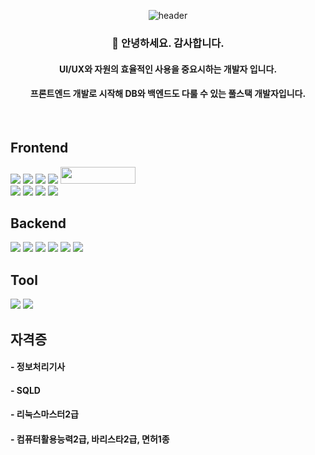 <div align="center"> 

![header](https://capsule-render.vercel.app/api?type=cylinder&color=000000&height=50&section=header&text=Codemodel6&fontColor=ffffff&fontSize=25&animation=twinkling&fontAlignY=55&desc=%20&descAlignY=62&descAlign=62)
  
###  :wave: 안녕하세요. 감사합니다.
#### UI/UX와 자원의 효율적인 사용을 중요시하는 개발자 입니다.
#### 프론트엔드 개발로 시작해 DB와 백엔드도 다룰 수 있는 풀스택 개발자입니다.

<br/>
</div>
<div>
  
## Frontend

<img src="https://img.shields.io/badge/React-61DAFB?style=for-the-badge&logo=React&logoColor=white">
<img src="https://img.shields.io/badge/JavaScript-F7DF1E?style=for-the-badge&logo=JavaScript&logoColor=white">
<img src="https://img.shields.io/badge/typescript-3178C6?style=for-the-badge&logo=typescript&logoColor=white">
<img src="https://img.shields.io/badge/nextjs-000000?style=for-the-badge&logo=nextdotjs&logoColor=white">
<img src="https://github.com/codemodel6/codemodel6/assets/110915850/2819d600-2505-400c-8104-bfbb662b2696" width="120" height="27">
<br/>
<img src="https://img.shields.io/badge/HTML5-E34F26?style=for-the-badge&logo=HTML5&logoColor=white">
<img src="https://img.shields.io/badge/CSS3-1572B6?style=for-the-badge&logo=CSS3&logoColor=white">
<img src="https://img.shields.io/badge/redux-764ABC?style=for-the-badge&logo=redux&logoColor=white">
<img src="https://img.shields.io/badge/reactquery-FF4154?style=for-the-badge&logo=reactquery&logoColor=white">


## Backend

<img src="https://img.shields.io/badge/nodejs-339933?style=for-the-badge&logo=nodedotjs&logoColor=white"> 
<img src="https://img.shields.io/badge/Oracle-F80000?style=for-the-badge&logo=Oracle&logoColor=white"> 
<img src="https://img.shields.io/badge/mariadb-003545?style=for-the-badge&logo=mariadb&logoColor=white"> 
<img src="https://img.shields.io/badge/python-3776AB?style=for-the-badge&logo=python&logoColor=white"> 
<img src="https://img.shields.io/badge/mongodb-47A248?style=for-the-badge&logo=mongodb&logoColor=white"> 
<img src="https://img.shields.io/badge/python-3776AB?style=for-the-badge&logo=python&logoColor=white"> 

## Tool

<img src="https://img.shields.io/badge/github-181717?style=for-the-badge&logo=github&logoColor=white">
<img src="https://img.shields.io/badge/figma-F24E1E?style=for-the-badge&logo=figma&logoColor=white">
</div>

## 자격증
#### - 정보처리기사
#### - SQLD
#### - 리눅스마스터2급
#### - 컴퓨터활용능력2급, 바리스타2급, 면허1종
#### 
